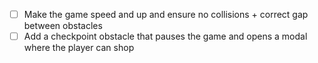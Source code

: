 - [ ] Make the game speed and up and ensure no collisions + correct gap between obstacles
- [ ] Add a checkpoint obstacle that pauses the game and opens a modal where the player can shop
